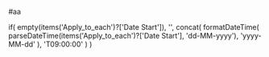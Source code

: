 #aa

if(
  empty(items('Apply_to_each')?['Date Start']),
  '',
  concat(
    formatDateTime(
      parseDateTime(items('Apply_to_each')?['Date Start'], 'dd-MM-yyyy'),
      'yyyy-MM-dd'
    ),
    'T09:00:00'
  )
)
